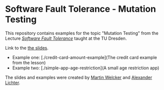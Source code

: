 # Software Fault Tolerance - Mutation Testing

This repository contains examples for the topic "Mutation Testing" from the 
Lecture [*Software Fault Tolerance*](https://tu-dresden.de/ing/informatik/sya/se/studium/lehrveranstaltungen/summer-semester/software_fault_tolerance) taught at the TU Dresden.

Link to the [the slides](https://docs.google.com/presentation/d/17KY-2WvpM3wg9jpHj4OigJi0ajV1wQoz6utshj7yEJM/). 

* Example one: [./credit-card-amount-example](The credit card example from the lesson)
* Example two: [./simple-app-age-restriction](A small age restriction app)

The slides and examples were created by [Martin Welcker](https://github.com/MartinWelcker/) and [Alexander Lichter](https://github.com/manniL/).
